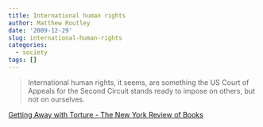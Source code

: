 ```yaml
---
title: International human rights
author: Matthew Routley
date: '2009-12-29'
slug: international-human-rights
categories:
  - society
tags: []
---
```


> International human rights, it seems, are something the US Court of Appeals for the Second Circuit stands ready to impose on others, but not on ourselves.

<a href="http://www.nybooks.com/articles/23554">Getting Away with Torture - The New York Review of Books</a>